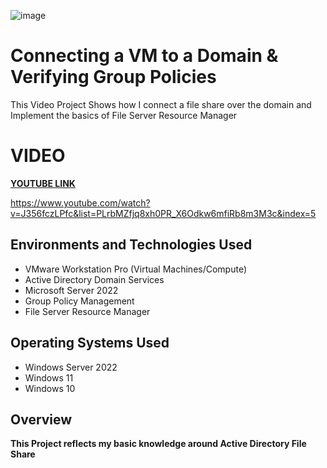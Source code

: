<p align="center">
  
![image](https://github.com/user-attachments/assets/9055626c-e56d-40c8-be96-fc71363254c1)





</p>

<h1>Connecting a VM to a Domain & Verifying Group Policies </h1>
This Video Project Shows how I connect a file share over the domain and Implement the basics of File Server Resource Manager  <br />

<h1> VIDEO </h1>

**[YOUTUBE LINK](https://youtu.be/J356fczLPfc)**

https://www.youtube.com/watch?v=J356fczLPfc&list=PLrbMZfjq8xh0PR_X6Odkw6mfiRb8m3M3c&index=5

<h2>Environments and Technologies Used</h2>

- VMware Workstation Pro (Virtual Machines/Compute)
- Active Directory Domain Services
- Microsoft Server 2022
- Group Policy Management
- File Server Resource Manager

<h2>Operating Systems Used </h2>

- Windows Server 2022
- Windows 11
- Windows 10



<h2>Overview</h2>




**This Project reflects my basic knowledge around Active Directory File Share**







